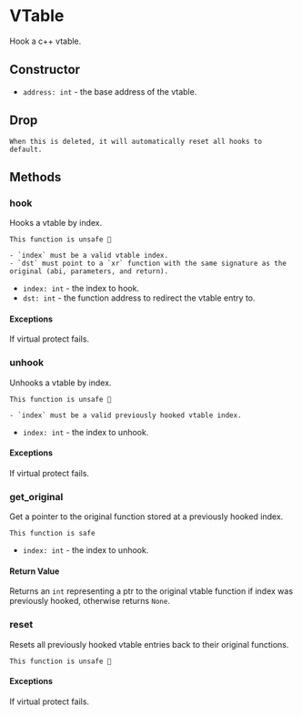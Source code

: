 # VTable

Hook a c++ vtable.

## Constructor

- `address: int` - the base address of the vtable.

## Drop

```admonish info title=""
When this is deleted, it will automatically reset all hooks to default.
```

## Methods

### hook
Hooks a vtable by index.

```admonish danger title=""
This function is unsafe 🐉

- `index` must be a valid vtable index.
- `dst` must point to a `xr` function with the same signature as the original (abi, parameters, and return).
```

- `index: int` - the index to hook.
- `dst: int` - the function address to redirect the vtable entry to.

#### Exceptions
If virtual protect fails.

### unhook
Unhooks a vtable by index.

```admonish danger title=""
This function is unsafe 🐉

- `index` must be a valid previously hooked vtable index.
```

- `index: int` - the index to unhook.

#### Exceptions
If virtual protect fails.

### get_original
Get a pointer to the original function stored at a previously hooked index.

```admonish success title=""
This function is safe
```

- `index: int` - the index to unhook.

#### Return Value
Returns an `int` representing a ptr to the original vtable function if index was previously hooked, otherwise returns `None`.

### reset
Resets all previously hooked vtable entries back to their original functions.

```admonish danger title=""
This function is unsafe 🐉
```

#### Exceptions
If virtual protect fails.

